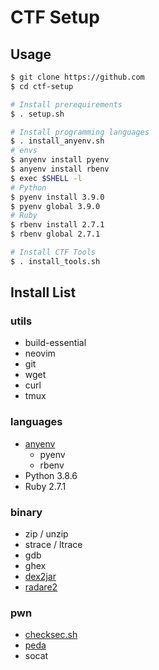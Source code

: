 # CTF Setup

## Usage
```sh
$ git clone https://github.com
$ cd ctf-setup

# Install prerequirements
$ . setup.sh

# Install programming languages
$ . install_anyenv.sh
# envs
$ anyenv install pyenv
$ anyenv install rbenv
$ exec $SHELL -l
# Python
$ pyenv install 3.9.0
$ pyenv global 3.9.0
# Ruby
$ rbenv install 2.7.1
$ rbenv global 2.7.1

# Install CTF Tools
$ . install_tools.sh
```

## Install List
### utils
- build-essential
- neovim
- git
- wget
- curl
- tmux

### languages
- [anyenv](https://github.com/anyenv/anyenv)
  - pyenv
  - rbenv
- Python 3.8.6
- Ruby 2.7.1

### binary
- zip / unzip
- strace / ltrace
- gdb
- ghex
- [dex2jar](https://sourceforge.net/projects/dex2jar/)
- [radare2](https://github.com/radareorg/radare2)

### pwn
- [checksec.sh](https://github.com/slimm609/checksec.sh)
- [peda](https://github.com/longld/peda)
- socat
